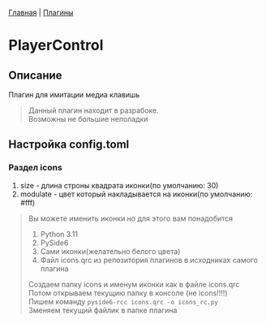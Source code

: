 [Главная](../README.md) | [Плагины](index.md)

# PlayerControl

## Описание

Плагин для имитации медиа клавишь

> Данный плагин находит в разрабоке.  
> Возможны не большие неполадки

## Настройка config.toml

### Раздел icons

1. size - длина строны квадрата иконки(по умолчанию: 30)
2. modulate - цвет который накладывается на иконки(по умолчанию: #fff)

> Вы можете именить иконки но для этого вам понадобится
>
> 1. Python 3.11  
> 2. PySide6
> 3. Сами иконки(желательно белого цвета)
> 4. Файл icons.qrc из репозитория плагинов в исходниках самого плагина
>
> Создаем папку icons и именум иконки как в файле icons.qrc  
> Потом открываем текущию папку в консоле (не icons!!!!)  
> Пишем команду ```pyside6-rcc icons.qrc -o icons_rc.py```  
> Зменяем текущий файлик в папке плагина
